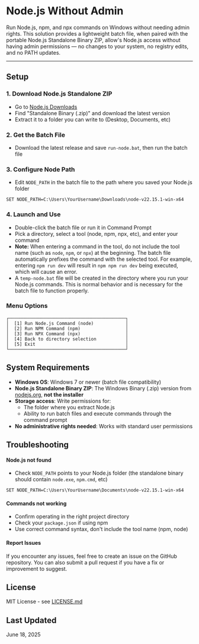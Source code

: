 # Node.js Without Admin

Run Node.js, npm, and npx commands on Windows without needing admin rights. This solution provides a lightweight batch file, when paired with the portable Node.js Standalone Binary ZIP, allow's Node.js access without having admin permissions — no changes to your system, no registry edits, and no PATH updates.

---

## Setup

### 1. Download Node.js Standalone ZIP
- Go to [Node.js Downloads](https://nodejs.org/en/download/)
- Find "Standalone Binary (.zip)" and download the latest version
- Extract it to a folder you can write to (Desktop, Documents, etc)

### 2. Get the Batch File
- Download the latest release and save `run-node.bat`, then run the batch file

### 3. Configure Node Path
- Edit `NODE_PATH` in the batch file to the path where you saved your Node.js folder

```batch
SET NODE_PATH=C:\Users\YourUsername\Downloads\node-v22.15.1-win-x64
```


### 4. Launch and Use
- Double-click the batch file or run it in Command Prompt
- Pick a directory, select a tool (node, npm, npx, etc), and enter your command
- **Note:** When entering a command in the tool, do not include the tool name (such as `node`, `npm`, or `npx`) at the beginning. The batch file automatically prefixes the command with the selected tool. For example, entering `npm run dev` will result in `npm npm run dev` being executed, which will cause an error.
- A `temp-node.bat` file will be created in the directory where you run your Node.js commands. This is normal behavior and is necessary for the batch file to function properly.



### Menu Options

```
┌────────────────────────────────────────────┐
│  [1] Run Node.js Command (node)            │
│  [2] Run NPM Command (npm)                 │
│  [3] Run NPX Command (npx)                 │
│  [4] Back to directory selection           │
│  [5] Exit                                  │
└────────────────────────────────────────────┘
```

## System Requirements

- **Windows OS**: Windows 7 or newer (batch file compatibility)
- **Node.js Standalone Binary ZIP**: The Windows Binary (.zip) version from [nodejs.org](https://nodejs.org/en/download), **not the installer**
- **Storage access**: Write permissions for:
  - The folder where you extract Node.js
  - Ability to run batch files and execute commands through the command prompt
- **No administrative rights needed**: Works with standard user permissions

## Troubleshooting

#### Node.js not found
- Check `NODE_PATH` points to your Node.js folder (the standalone binary should contain `node.exe`, `npm.cmd`, etc)

```batch
SET NODE_PATH=C:\Users\YourUsername\Documents\node-v22.15.1-win-x64
```

#### Commands not working
- Confirm operating in the right project directory
- Check your `package.json` if using npm
- Use correct command syntax, don't include the tool name (npm, node)

#### Report Issues
If you encounter any issues, feel free to create an issue on the GitHub repository. You can also submit a pull request if you have a fix or improvement to suggest.

## License

MIT License - see [LICENSE.md](LICENSE.md)

## Last Updated

June 18, 2025
